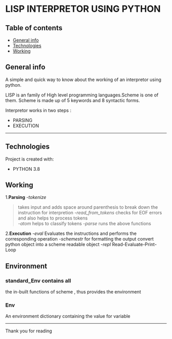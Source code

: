 
# LISP INTERPRETOR USING PYTHON 

## Table of contents
* [General info](#general-info)
* [Technologies](#technologies)
* [Working](#working)
## General info
> 
A simple and quick way to know about the working of an interpretor using python.

LISP is an family of High level programming languages.Scheme is one of them.
Scheme is made up of 5 keywords and 8 syntactic forms.

Interpretor works in two steps :
- PARSING 
- EXECUTION
<hr>

## Technologies
Project is created with:
* PYTHON 3.8

## Working
1.**Parsing**
  -*tokenize*
  > takes input and adds space around parenthesis to break down the instruction 
        for interpretion
  -*read_from_tokens*
  checks for EOF errors and also helps to process tokens  
  -*atom*
  helps to classify tokens
  -*parse*
  runs the above functions 
  
2.**Execution**
  -*eval*
  Evaluates the instructions and performs the corresponding operation
  -*schemestr*
  for formatting the output
    convert python object into a scheme readable object
  -*repl*
  Read-Evaluate-Print-Loop

## Environment 
>
### standard_Env contains all
the in-built functions of scheme , thus provides the environment
### Env
An environment dictionary containing the value for variable

<hr>

Thank you for reading 
